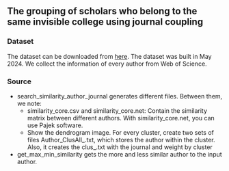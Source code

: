 ## The grouping of scholars who belong to the same invisible college using journal coupling


### Dataset
The dataset can be downloaded from [here](https://drive.ugr.es/index.php/s/I8BKFvpVQtVdYZ5). The dataset was built in May 2024. We collect the information of every author from Web of Science.

### Source
* search_similarity_author_journal generates different files. Between them, we note:
  *  similarity_core.csv and similarity_core.net: Contain the similarity matrix between different authors. With  similarity_core.net, you can use Pajek software.
  *  Show the dendrogram image. For every cluster, create two sets of files Author_ClusAll_<n>.txt, which stores the author within the cluster. Also, it creates the clus_<n>.txt with the journal and weight by cluster
*  get_max_min_similarity gets the more and less similar author to the input author. 
  
